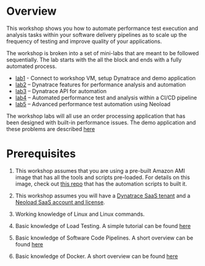# Overview

This workshop shows you how to automate performance test execution and analysis tasks within your software delivery pipelines as to scale up the frequency of testing and improve quality of your applications.

The workshop is broken into a set of mini-labs that are meant to be followed sequentially. The lab starts with the all the block and ends with a fully automated process.

* [lab1](./lab1/README.md) - Connect to workshop VM, setup Dynatrace and demo application 
* [lab2](./lab2/README.md) – Dynatrace features for performance analysis and automation
* [lab3](./lab3/README.md) – Dynatrace API for automation
* [lab4](./lab4/README.md) – Automated performance test and analysis within a CI/CD pipeline 
* [lab5](./lab5/README.md) – Advanced performance test automation using Neoload

The workshop labs will all use an order processing application that has been designed with built-in performance issues.  The demo application and these problems are described [here](APPLICATION.md)

# Prerequisites

1. This workshop assumes that you are using a pre-built Amazon AMI image that has all the tools and scripts pre-loaded. For details on this image, check out [this repo](https://github.com/dynatrace-neoload-perf-workshop-infra/infra-tooling) that has the automation scripts to built it.

1. This workshop assumes you will have a [Dynatrace SaaS tenant](https://www.dynatrace.com/trial/) and a [Neoload SaaS account and license](https://www.neotys.com/).

1. Working knowledge of Linux and Linux commands.

1. Basic knowledge of Load Testing. A simple tutorial can be found [here](https://www.guru99.com/load-testing-tutorial.html)

1. Basic knowledge of Software Code Pipelines. A short overview can be found [here](https://semaphoreci.com/blog/cicd-pipeline)

1. Basic knowledge of Docker. A short overview can be found [here](https://itnext.io/docker-101-fundamentals-the-dockerfile-b33b59d0f14b)
